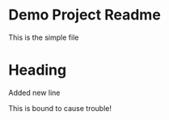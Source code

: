 # Demo Project Readme 

This is the simple file

# Heading

Added new line

This is bound to cause trouble!
